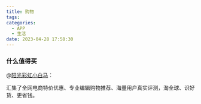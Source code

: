 ```yaml
---
title: 购物
tags:
categories:
  - APP
  - 生活
date: 2023-04-28 17:58:30
---
```


### 什么值得买

@[阳光彩虹小白马](https://www.zhihu.com/question/312508496/answer/977234816)：

汇集了全网电商特价优惠、专业编辑购物推荐、海量用户真实评测，淘全球、识好货、更省钱。<!--more-->